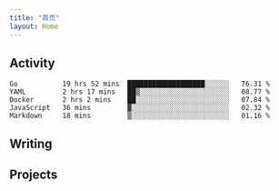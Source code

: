 ```yaml
---
title: "首页"
layout: Home
---
```


## Activity
<!--START_SECTION:waka-->
```text
Go           19 hrs 52 mins  ███████████████████░░░░░░   76.31 % 
YAML         2 hrs 17 mins   ██▒░░░░░░░░░░░░░░░░░░░░░░   08.77 % 
Docker       2 hrs 2 mins    ██░░░░░░░░░░░░░░░░░░░░░░░   07.84 % 
JavaScript   36 mins         ▓░░░░░░░░░░░░░░░░░░░░░░░░   02.32 % 
Markdown     18 mins         ▒░░░░░░░░░░░░░░░░░░░░░░░░   01.16 % 
```
<!--END_SECTION:waka-->

## Writing
<PindedPosts />

## Projects
<Projects />
